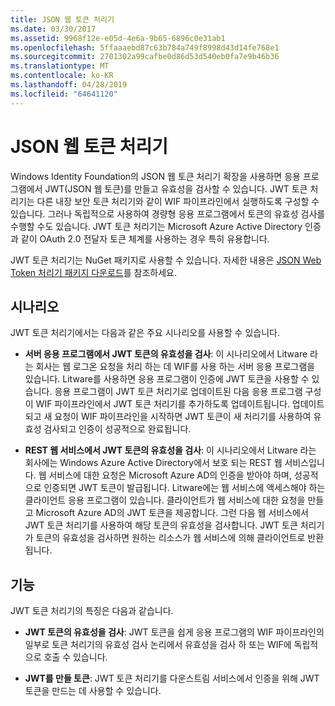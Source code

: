 ```yaml
---
title: JSON 웹 토큰 처리기
ms.date: 03/30/2017
ms.assetid: 9968f12e-e05d-4e6a-9b65-6896c0e31ab1
ms.openlocfilehash: 5ffaaaebd87c63b784a749f8998d43d14fe768e1
ms.sourcegitcommit: 2701302a99cafbe0d86d53d540eb0fa7e9b46b36
ms.translationtype: MT
ms.contentlocale: ko-KR
ms.lasthandoff: 04/28/2019
ms.locfileid: "64641120"
---
```

# <a name="json-web-token-handler"></a>JSON 웹 토큰 처리기
Windows Identity Foundation의 JSON 웹 토큰 처리기 확장을 사용하면 응용 프로그램에서 JWT(JSON 웹 토큰)를 만들고 유효성을 검사할 수 있습니다. JWT 토큰 처리기는 다른 내장 보안 토큰 처리기와 같이 WIF 파이프라인에서 실행하도록 구성할 수 있습니다. 그러나 독립적으로 사용하여 경량형 응용 프로그램에서 토큰의 유효성 검사를 수행할 수도 있습니다. JWT 토큰 처리기는 Microsoft Azure Active Directory 인증과 같이 OAuth 2.0 전달자 토큰 체계를 사용하는 경우 특히 유용합니다.  
  
 JWT 토큰 처리기는 NuGet 패키지로 사용할 수 있습니다. 자세한 내용은 [JSON Web Token 처리기 패키지 다운로드](../../../docs/framework/security/downloading-the-json-web-token-handler-package.md)를 참조하세요.  
  
## <a name="scenarios"></a>시나리오  
 JWT 토큰 처리기에서는 다음과 같은 주요 시나리오를 사용할 수 있습니다.  
  
- **서버 응용 프로그램에서 JWT 토큰의 유효성을 검사**: 이 시나리오에서 Litware 라는 회사는 웹 로그온 요청을 처리 하는 데 WIF를 사용 하는 서버 응용 프로그램을 있습니다. Litware를 사용하면 응용 프로그램이 인증에 JWT 토큰을 사용할 수 있습니다. 응용 프로그램이 JWT 토큰 처리기로 업데이트된 다음 응용 프로그램 구성이 WIF 파이프라인에서 JWT 토큰 처리기를 추가하도록 업데이트됩니다. 업데이트되고 새 요청이 WIF 파이프라인을 시작하면 JWT 토큰이 새 처리기를 사용하여 유효성 검사되고 인증이 성공적으로 완료됩니다.  
  
- **REST 웹 서비스에서 JWT 토큰의 유효성을 검사**: 이 시나리오에서 Litware 라는 회사에는 Windows Azure Active Directory에서 보호 되는 REST 웹 서비스입니다. 웹 서비스에 대한 요청은 Microsoft Azure AD의 인증을 받아야 하며, 성공적으로 인증되면 JWT 토큰이 발급됩니다. Litware에는 웹 서비스에 액세스해야 하는 클라이언트 응용 프로그램이 있습니다. 클라이언트가 웹 서비스에 대한 요청을 만들고 Microsoft Azure AD의 JWT 토큰을 제공합니다. 그런 다음 웹 서비스에서 JWT 토큰 처리기를 사용하여 해당 토큰의 유효성을 검사합니다. JWT 토큰 처리기가 토큰의 유효성을 검사하면 원하는 리소스가 웹 서비스에 의해 클라이언트로 반환됩니다.  
  
## <a name="features"></a>기능  
 JWT 토큰 처리기의 특징은 다음과 같습니다.  
  
- **JWT 토큰의 유효성을 검사**: JWT 토큰을 쉽게 응용 프로그램의 WIF 파이프라인의 일부로 토큰 처리기의 유효성 검사 논리에서 유효성을 검사 하 또는 WIF에 독립적으로 호출 수 있습니다.  
  
- **JWT를 만들 토큰**: JWT 토큰 처리기를 다운스트림 서비스에서 인증을 위해 JWT 토큰을 만드는 데 사용할 수 있습니다.
